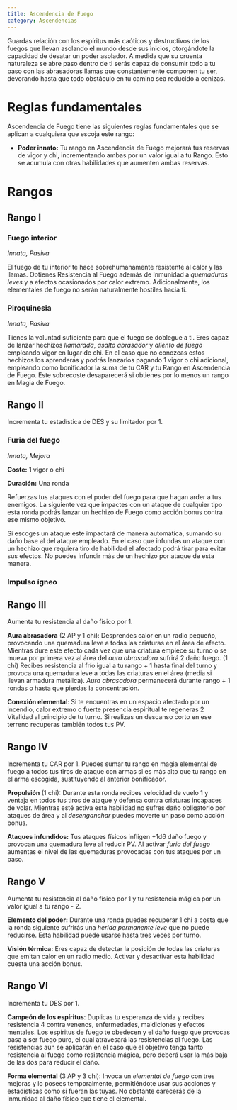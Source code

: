 ```yaml
---
title: Ascendencia de Fuego
category: Ascendencias
---
```


Guardas relación con los espíritus más caóticos y destructivos de los fuegos que llevan asolando el mundo desde sus inicios, otorgándote la capacidad de desatar un poder asolador. A medida que su cruenta naturaleza se abre paso dentro de ti serás capaz de consumir todo a tu paso con las abrasadoras llamas que constantemente componen tu ser, devorando hasta que todo obstáculo en tu camino sea reducido a cenizas.

# Reglas fundamentales

Ascendencia de Fuego tiene las siguientes reglas fundamentales que se aplican a cualquiera que escoja este rango:

- **Poder innato:** Tu rango en Ascendencia de Fuego mejorará tus reservas de vigor y chi, incrementando ambas por un valor igual a tu Rango. Esto se acumula con otras habilidades que aumenten ambas reservas.

# Rangos

## Rango I 

### Fuego interior

*Innata, Pasiva*

El fuego de tu interior te hace sobrehumanamente resistente al calor y las llamas. Obtienes Resistencia al Fuego además de Inmunidad a *quemaduras leves* y a efectos ocasionados por calor extremo. Adicionalmente, los elementales de fuego no serán naturalmente hostiles hacia ti.

### Piroquinesia

*Innata, Pasiva*

Tienes la voluntad suficiente para que el fuego se doblegue a ti. Eres capaz de lanzar hechizos *llamarada*, *asalto abrasador* y *aliento de fuego* empleando vigor en lugar de chi. En el caso que no conozcas estos hechizos los aprenderás y podrás lanzarlos pagando 1 vigor o chi adicional, empleando como bonificador la suma de tu CAR y tu Rango en Ascendencia de Fuego. Este sobrecoste desaparecerá si obtienes por lo menos un rango en Magia de Fuego.

## Rango II

Incrementa tu estadística de DES y su limitador por 1.

### Furia del fuego

*Innata, Mejora*

**Coste:** 1 vigor o chi

**Duración:** Una ronda

Refuerzas tus ataques con el poder del fuego para que hagan arder a tus enemigos. La siguiente vez que impactes con un ataque de cualquier tipo esta ronda podrás lanzar un hechizo de Fuego como acción bonus contra ese mismo objetivo. 

Si escoges un ataque este impactará de manera automática, sumando su daño base al del ataque empleado. En el caso que infundas un ataque  con un hechizo que requiera tiro de habilidad el afectado podrá tirar para evitar sus efectos. No puedes infundir más de un hechizo por ataque de esta manera.

### Impulso ígneo

## Rango III 

Aumenta tu resistencia al daño físico por 1.

**Aura abrasadora** (2 AP y 1 chi): Desprendes calor en un radio pequeño, provocando una quemadura leve a todas las criaturas en el área de efecto. Mientras dure este efecto cada vez que una criatura empiece su turno o se mueva por primera vez al área del *aura abrasadora* sufrirá 2 daño fuego. (1 chi) Recibes resistencia al frío igual a tu rango + 1 hasta final del turno y provoca una quemadura leve a todas las criaturas en el área (media si llevan armadura metálica). *Aura abrasadora* permanecerá durante rango + 1 rondas o hasta que pierdas la concentración.

**Conexión elemental**: Si te encuentras en un espacio afectado por un incendio, calor extremo o fuerte presencia espiritual te regeneras 2 Vitalidad al principio de tu turno. Si realizas un descanso corto en ese terreno recuperas también todos tus PV.

## Rango IV

Incrementa tu CAR por 1. Puedes sumar tu rango en magia elemental de fuego a todos tus tiros de ataque con armas si es más alto que tu rango en el arma escogida, sustituyendo al anterior bonificador.

**Propulsión** (1 chi): Durante esta ronda recibes velocidad de vuelo 1 y ventaja en todos tus tiros de ataque y defensa contra criaturas incapaces de volar. Mientras esté activa esta habilidad no sufres daño obligatorio por ataques de área y al *desenganchar* puedes moverte un paso como acción bonus. 

**Ataques infundidos:** Tus ataques físicos infligen +1d6 daño fuego y provocan una quemadura leve al reducir PV. Al activar *furia del fuego* aumentas el nivel de las quemaduras provocadas con tus ataques por un paso.

## Rango V

Aumenta tu resistencia al daño físico por 1 y tu resistencia mágica por un valor igual a tu rango - 2.

**Elemento del poder:** Durante una ronda puedes recuperar 1 chi a costa que la ronda siguiente sufrirás una *herida permanente leve* que no puede reducirse. Esta habilidad puede usarse hasta tres veces por turno.

**Visión térmica:** Eres capaz de detectar la posición de todas las criaturas que emitan calor en un radio medio. Activar y desactivar esta habilidad cuesta una acción bonus.

## Rango VI 

Incrementa tu DES por 1.

**Campeón de los espíritus**: Duplicas tu esperanza de vida y recibes resistencia 4 contra venenos, enfermedades, maldiciones y efectos mentales. Los espíritus de fuego te obedecen y el daño fuego que provocas pasa a ser fuego puro, el cual atravesará las resistencias al fuego. Las resistencias aún se aplicarán en el caso que el objetivo tenga tanto resistencia al fuego como resistencia mágica, pero deberá usar la más baja de las dos para reducir el daño.

**Forma elemental** (3 AP y 3 chi): Invoca un *elemental de fuego* con tres mejoras y lo posees temporalmente, permitiéndote usar sus acciones y estadísticas como si fueran las tuyas. No obstante carecerás de la inmunidad al daño físico que tiene el elemental.